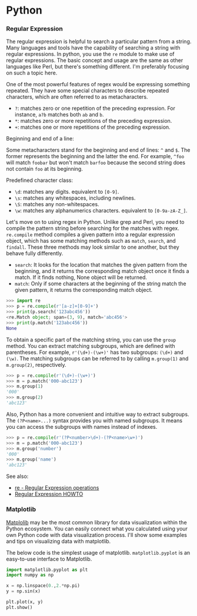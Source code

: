# Python

### Regular Expression

The regular expression is helpful to search a particular pattern from a string. Many languages and tools have the capability of searching a string with regular expressions. In python, you use the `re` module to make use of regular expressions. The basic concept and usage are the same as other languages like Perl, but there's something different. I'm preferably focusing on such a topic here.

One of the most powerful features of regex would be expressing something repeated. They have some special characters to describe repeated characters, which are often referred to as metacharacters.

- `?`: matches zero or one repetition of the preceding expression. For instance, `a?b` matches both `ab` and `b`.
- `*`: matches zero or more repetitions of the preceding expression.
- `+`: matches one or more repetitions of the preceding expression.

Beginning and end of a line:

Some metacharacters stand for the beginning and end of lines: `^` and `$`. The former represents the beginning and the latter the end. For example, `^foo` will match `foobar` but won't match `barfoo` because the second string does not contain `foo` at its beginning.

Predefined character class:
- `\d`: matches any digits. equivalent to `[0-9]`.
- `\s`: matches any whitespaces, including newlines.
- `\S`: matches any non-whitespaces.
- `\w`: matches any alphanumerics characters. equivalent to `[0-9a-zA-Z_]`.

Let's move on to using regex in Python.  Unlike grep and Perl, you need to compile the pattern string before searching for the matches with regex. `re.compile` method compiles a given pattern into a regular expression object, which has some matching methods such as `match`, `search`, and `findall`. These three methods may look similar to one another, but they behave fully differently.

- `search`: It looks for the location that matches the given pattern from the beginning, and it returns the corresponding match object once it finds a match. If it finds nothing, None object will be returned.
- `match`: Only if some characters at the beginning of the string match the given pattern, it returns the corresponding match object. 

```python
>>> import re
>>> p = re.compile(r'[a-z]+[0-9]+')
>>> print(p.search('123abc456'))
<re.Match object; span=(3, 9), match='abc456'>
>>> print(p.match('123abc456'))
None
```

To obtain a specific part of the matching string, you can use the `group` method. You can extract matching subgroups, which are defined with parentheses. For example, `r'(\d+)-(\w+)'` has two subgroups: `(\d+)` and `(\w)`. The matching subgroups can be referred to by calling `m.group(1)` and `m.group(2)`, respectively.

```python
>>> p = re.compile(r'(\d+)-(\w+)')
>>> m = p.match('000-abc123')
>>> m.group(1)
'000'
>>> m.group(2)
'abc123'
```

Also, Python has a more convenient and intuitive way to extract subgroups. The `(?P<name>...)` syntax provides you with named subgroups. It means you can access the subgroups with names instead of indexes.

```python
>>> p = re.compile(r'(?P<number>\d+)-(?P<name>\w+)')
>>> m = p.match('000-abc123')
>>> m.group('number')
'000'
>>> m.group('name')
'abc123'
```

See also: 
- [re - Regular Expression operations](https://docs.python.org/3/library/re.html)
- [Regular Expression HOWTO](https://docs.python.org/3/howto/regex.html)

### Matplotlib

[Matplolib](https://matplotlib.org/) may be the most common library for data visualization within the Python ecosystem. You can easily connect what you calculated using your own Python code with data visualization process. I'll show some examples and tips on visualizing data with matplotlib.

The below code is the simplest usage of matplotlib. `matplotlib.pyplot` is an easy-to-use interface to Matplotlib. 

```python
import matplotlib.pyplot as plt
import numpy as np

x = np.linspace(0.,2.*np.pi)
y = np.sin(x)

plt.plot(x, y)
plt.show()
```
